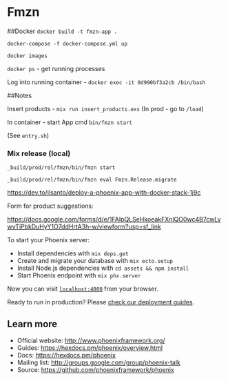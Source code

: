 # Fmzn


##Docker
`docker build -t fmzn-app .`

`docker-compose -f docker-compose.yml up`

`docker images`

`docker ps` - get running processes

Log into running container - `docker exec -it 0d990bf3a2cb /bin/bash`


##Notes


Insert products - `mix run insert_products.exs`
(In prod - go to `/load`)


In container - start App cmd `bin/fmzn start`

(See `entry.sh`)


### Mix release (local)
`_build/prod/rel/fmzn/bin/fmzn start`

`_build/prod/rel/fmzn/bin/fmzn eval Fmzn.Release.migrate`


https://dev.to/ilsanto/deploy-a-phoenix-app-with-docker-stack-1j9c

Form for product suggestions:

https://docs.google.com/forms/d/e/1FAIpQLSeHkoeakFXnlQO0wc4B7cwLvwvTiPbkDuHyY1O7ddHrtA3h-w/viewform?usp=sf_link

To start your Phoenix server:

  * Install dependencies with `mix deps.get`
  * Create and migrate your database with `mix ecto.setup`
  * Install Node.js dependencies with `cd assets && npm install`
  * Start Phoenix endpoint with `mix phx.server`

Now you can visit [`localhost:4000`](http://localhost:4000) from your browser.


Ready to run in production? Please [check our deployment guides](https://hexdocs.pm/phoenix/deployment.html).

## Learn more

  * Official website: http://www.phoenixframework.org/
  * Guides: https://hexdocs.pm/phoenix/overview.html
  * Docs: https://hexdocs.pm/phoenix
  * Mailing list: http://groups.google.com/group/phoenix-talk
  * Source: https://github.com/phoenixframework/phoenix
